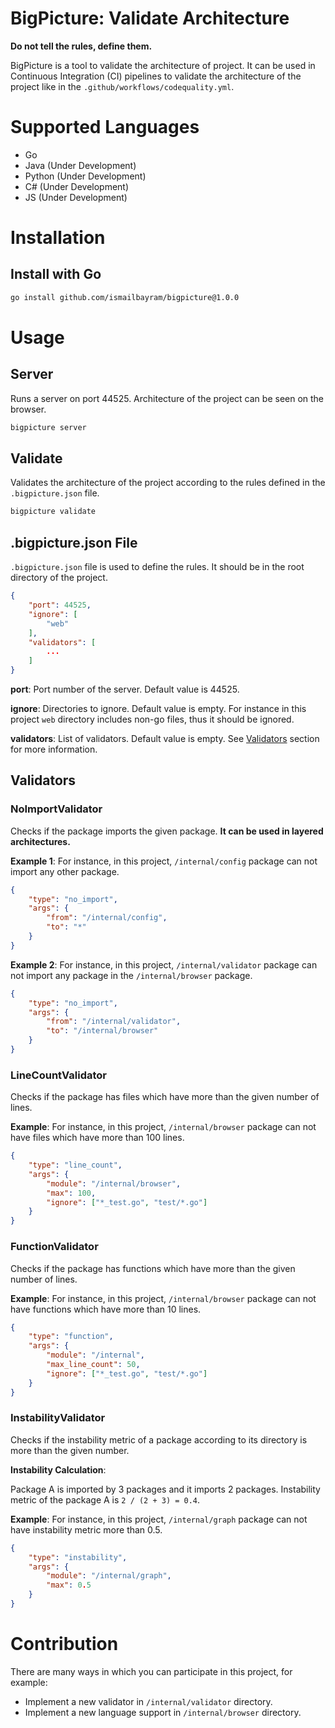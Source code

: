 # BigPicture: Validate Architecture
**Do not tell the rules, define them.**

BigPicture is a tool to validate the architecture of project. 
It can be used in Continuous Integration (CI) pipelines to validate the architecture of the project
like in the `.github/workflows/codequality.yml`.


# Supported Languages
- Go
- Java (Under Development)
- Python (Under Development)
- C# (Under Development)
- JS (Under Development)

# Installation
## Install with Go
```bash
go install github.com/ismailbayram/bigpicture@1.0.0
```

# Usage
## Server
Runs a server on port 44525. Architecture of the project can be seen on the browser.
```bash
bigpicture server
```

## Validate
Validates the architecture of the project according to the rules defined in the `.bigpicture.json` file.
```bash
bigpicture validate
```

## .bigpicture.json File
`.bigpicture.json` file is used to define the rules. It should be in the root directory of the project.
```json
{
    "port": 44525,
    "ignore": [
        "web"
    ],
    "validators": [
        ...
    ]
}
```
**port**: Port number of the server. Default value is 44525.

**ignore**: Directories to ignore. Default value is empty. For instance in this project `web` directory includes
non-go files, thus it should be ignored.

**validators**: List of validators. Default value is empty. See [Validators](#validators) section for more information.

## Validators
### NoImportValidator
Checks if the package imports the given package. **It can be used in layered architectures.**

**Example 1**:
For instance, in this project, `/internal/config` package can not import any other package. 
```json
{
    "type": "no_import",
    "args": {
        "from": "/internal/config",
        "to": "*"
    }
}
```
**Example 2**:
For instance, in this project, `/internal/validator` package can not import any package in the `/internal/browser` package. 
```json
{
    "type": "no_import",
    "args": {
        "from": "/internal/validator",
        "to": "/internal/browser"
    }
}
```

### LineCountValidator
Checks if the package has files which have more than the given number of lines.

**Example**:
For instance, in this project, `/internal/browser` package can not have files which have more than 100 lines. 
```json
{
    "type": "line_count",
    "args": {
        "module": "/internal/browser",
        "max": 100,
        "ignore": ["*_test.go", "test/*.go"]
    }
}
```

### FunctionValidator
Checks if the package has functions which have more than the given number of lines.

**Example**:
For instance, in this project, `/internal/browser` package can not have functions which have more than 10 lines. 
```json
{
    "type": "function",
    "args": {
        "module": "/internal",
        "max_line_count": 50,
        "ignore": ["*_test.go", "test/*.go"]
    }
}
```

### InstabilityValidator
Checks if the instability metric of a package according to its directory is more than the given number.

**Instability Calculation**:

Package A is imported by 3 packages and it imports 2 packages. Instability metric of the package A is
`2 / (2 + 3) = 0.4`.

**Example**:
For instance, in this project, `/internal/graph` package can not have instability metric more than 0.5. 
```json
{
    "type": "instability",
    "args": {
        "module": "/internal/graph",
        "max": 0.5
    }
}
```



# Contribution
There are many ways in which you can participate in this project, for example:

- Implement a new validator in `/internal/validator` directory.
- Implement a new language support in `/internal/browser` directory.
